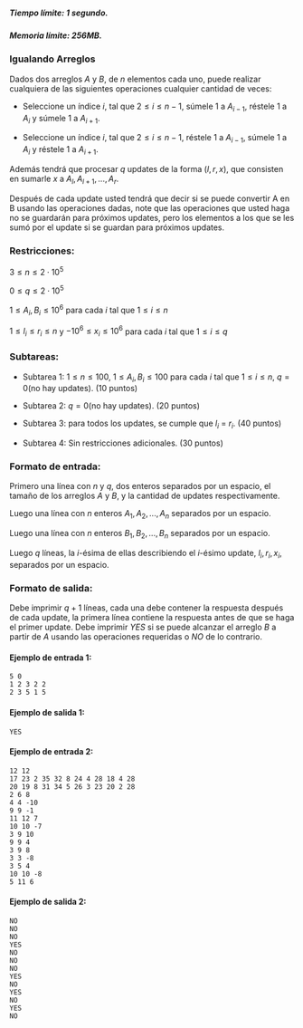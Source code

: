 ##### Tiempo límite: 1 segundo.

##### Memoria límite: 256MB.

### Igualando Arreglos

Dados dos arreglos $A$ y $B$, de $n$ elementos cada uno, puede realizar cualquiera de las siguientes operaciones cualquier cantidad de veces:

* Seleccione un índice $i$, tal que $2 \leq i \leq n-1$, súmele $1$ a $A_{i-1}$, réstele $1$ a $A_{i}$ y súmele $1$ a $A_{i+1}$.

* Seleccione un índice $i$, tal que $2 \leq i \leq n-1$, réstele $1$ a $A_{i-1}$, súmele $1$ a $A_{i}$ y réstele $1$ a $A_{i+1}$.

Además tendrá que procesar $q$ updates de la forma $(l, r, x)$, que consisten en sumarle $x$ a $A_{l}, A_{l+1}, ..., A_{r}$.

Después de cada update usted tendrá que decir si se puede convertir A en B usando las operaciones dadas, note que las operaciones que usted haga no se guardarán para próximos updates, pero los elementos a los que se les sumó por el update si se guardan para próximos updates.

### Restricciones:
$3 \leq n \leq 2\cdot 10^5$

$0 \leq q \leq 2\cdot 10^5$

$1 \leq A_i, B_i \leq 10^6$ para cada $i$ tal que $1 \leq i \leq n$

$1 \leq l_i \leq r_i \leq n$ y $-10^6 \leq x_i \leq 10^6$ para cada $i$ tal que $1 \leq i \leq q$


### Subtareas:

* Subtarea 1: $1 \leq n \leq 100$, $1 \leq A_i, B_i \leq 100$ para cada $i$ tal que $1 \leq i \leq n$, $q = 0$(no hay updates). (10 puntos)

* Subtarea 2: $q = 0$(no hay updates). (20 puntos)

* Subtarea 3: para todos los updates, se cumple que $l_i$ = $r_i$. (40 puntos)

* Subtarea 4: Sin restricciones adicionales. (30 puntos)

### Formato de entrada:

Primero una línea con $n$ y $q$, dos enteros separados por un espacio, el tamaño de los arreglos $A$ y $B$, y la cantidad de updates respectivamente.

Luego una línea con $n$ enteros $A_1, A_2, ... , A_n$ separados por un espacio.

Luego una línea con $n$ enteros $B_1, B_2, ... , B_n$ separados por un espacio.

Luego $q$ líneas, la $i$-ésima de ellas describiendo el $i$-ésimo update, $l_i, r_i, x_i$, separados por un espacio.

### Formato de salida:

Debe imprimir $q+1$ líneas, cada una debe contener la respuesta después de cada update, la primera línea contiene la respuesta antes de que se haga el primer update. Debe imprimir $YES$ si se puede alcanzar el arreglo $B$ a partir de $A$ usando las operaciones requeridas o $NO$ de lo contrario.

#### Ejemplo de entrada 1:

    5 0
    1 2 3 2 2
    2 3 5 1 5

#### Ejemplo de salida 1:

    YES

#### Ejemplo de entrada 2:

    12 12
    17 23 2 35 32 8 24 4 28 18 4 28
    20 19 8 31 34 5 26 3 23 20 2 28
    2 6 8
    4 4 -10
    9 9 -1
    11 12 7
    10 10 -7
    3 9 10
    9 9 4
    3 9 8
    3 3 -8
    3 5 4
    10 10 -8
    5 11 6

#### Ejemplo de salida 2:

    NO
    NO
    NO
    YES
    NO
    NO
    NO
    YES
    NO
    YES
    NO
    YES
    NO
